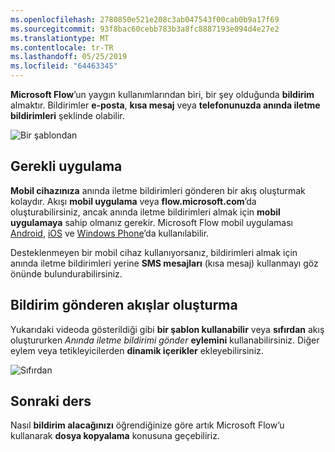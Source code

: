 ```yaml
---
ms.openlocfilehash: 2780850e521e208c3ab047543f00cab0b9a17f69
ms.sourcegitcommit: 93f8bac60cebb783b3a8fc8887193e094d4e27e2
ms.translationtype: MT
ms.contentlocale: tr-TR
ms.lasthandoff: 05/25/2019
ms.locfileid: "64463345"
---
```

**Microsoft Flow**’un yaygın kullanımlarından biri, bir şey olduğunda **bildirim** almaktır.  Bildirimler **e-posta**, **kısa mesaj** veya **telefonunuzda anında iletme bildirimleri** şeklinde olabilir.

![Bir şablondan](./media/learning-get-notifications/template-notifications.png)

## <a name="required-app"></a>Gerekli uygulama
**Mobil cihazınıza** anında iletme bildirimleri gönderen bir akış oluşturmak kolaydır.  Akışı **mobil uygulama** veya **flow.microsoft.com**’da oluşturabilirsiniz, ancak anında iletme bildirimleri almak için **mobil uygulamaya** sahip olmanız gerekir. Microsoft Flow mobil uygulaması [Android](https://aka.ms/flowmobiledocsandroid), [iOS](https://aka.ms/flowmobiledocsios) ve [Windows Phone](https://aka.ms/flowmobilewindows)’da kullanılabilir.

Desteklenmeyen bir mobil cihaz kullanıyorsanız, bildirimleri almak için anında iletme bildirimleri yerine **SMS mesajları** (kısa mesaj) kullanmayı göz önünde bulundurabilirsiniz.

## <a name="creating-flows-that-send-notifications"></a>Bildirim gönderen akışlar oluşturma
Yukarıdaki videoda gösterildiği gibi **bir şablon kullanabilir** veya **sıfırdan** akış oluştururken *Anında iletme bildirimi gönder* **eylemini** kullanabilirsiniz.  Diğer eylem veya tetikleyicilerden **dinamik içerikler** ekleyebilirsiniz.

![Sıfırdan](./media/learning-get-notifications/notification-action.png)

## <a name="next-lesson"></a>Sonraki ders
Nasıl **bildirim alacağınızı** öğrendiğinize göre artık Microsoft Flow’u kullanarak **dosya kopyalama** konusuna geçebiliriz.

